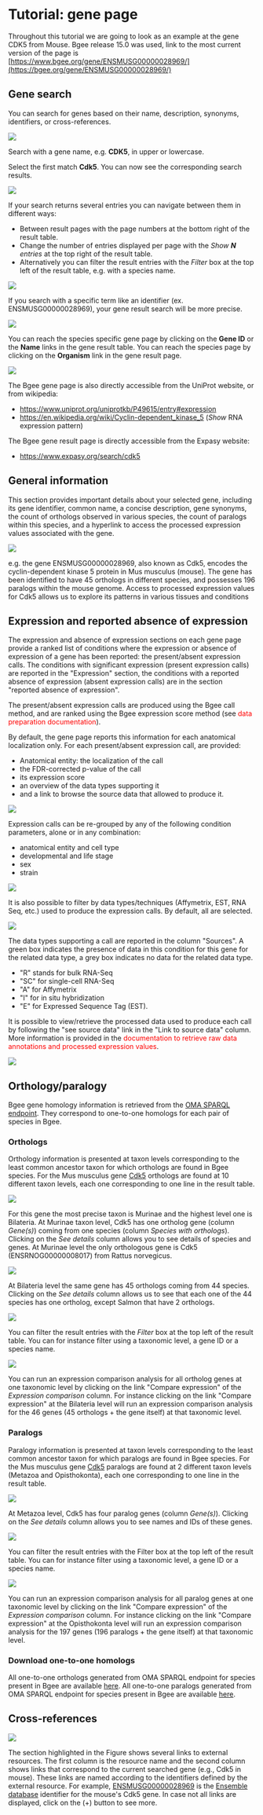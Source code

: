 # Tutorial: gene page
Throughout this tutorial we are going to look as an example at the gene CDK5 from Mouse. Bgee release 15.0 was used, link to the most current version of the page is [https://www.bgee.org/gene/ENSMUSG00000028969/](https://bgee.org/gene/ENSMUSG00000028969/)

## Gene search
You can search for genes based on their name, description, synonyms, identifiers, or cross-references.

![](../img/doc/gene-search/Fig01_Gene-search.gif)

Search with a gene name, e.g. **CDK5**, in upper or lowercase.

Select the first match **Cdk5**. You can now see the corresponding search results.

![](../img/doc/gene-search/Fig02_Gene-search-results.png)

If your search returns several entries you can navigate between them in different ways:
- Between result pages with the page numbers at the bottom right of the result table.
- Change the number of entries displayed per page with the _Show **N** entries_ at the top right of the result table.
- Alternatively you can filter the result entries with the _Filter_ box at the top left of the result table, e.g. with a species name.

![](../img/doc/gene-search/Fig03_Gene-search-headers.png)


If you search with a specific term like an identifier (ex. ENSMUSG00000028969), your gene result search will be more precise.

![](../img/doc/gene-search/Fig04_search-with-identifier.gif)


You can reach the species specific gene page by clicking on the **Gene ID** or the **Name** links in the gene result table.
You can reach the species page by clicking on the **Organism** link in the gene result page.

![](../img/doc/gene-search/Fig05_gene-page-linked-rows.png)


The Bgee gene page is also directly accessible from the UniProt website, or from wikipedia:
- https://www.uniprot.org/uniprotkb/P49615/entry#expression
- https://en.wikipedia.org/wiki/Cyclin-dependent_kinase_5 (_Show_ RNA expression pattern)

The Bgee gene result page is directly accessible from the Expasy website:
- https://www.expasy.org/search/cdk5

## General information
This section provides important details about your selected gene, including its gene identifier, common name, a concise description, gene synonyms, the count of orthologs observed in various species, the count of paralogs within this species, and a hyperlink to access the processed expression values associated with the gene.

![](../img/doc/gene-search/Fig06_species-gene-page.png)


e.g. the gene ENSMUSG00000028969, also known as Cdk5, encodes the cyclin-dependent kinase 5 protein in Mus musculus (mouse). The gene has been identified to have 45 orthologs in different species, and possesses 196 paralogs within the mouse genome. Access to processed expression values for Cdk5 allows us to explore its patterns in various tissues and conditions



## Expression and reported absence of expression
The expression and absence of expression sections on each gene page provide a ranked list of conditions where the expression or absence of expression of a gene has been reported: the present/absent expression calls. The conditions with significant expression (present expression calls) are reported in the "Expression" section, the conditions with a reported absence of expression (absent expression calls) are in the section "reported absence of expression".

The present/absent expression calls are produced using the Bgee call method, and are ranked using the Bgee expression score method (see <span style='color:red'>data preparation documentation</span>).

By default, the gene page reports this information for each anatomical localization only. For each present/absent expression call, are provided:
* Anatomical entity: the localization of the call
* the FDR-corrected p-value of the call
* its expression score
* an overview of the data types supporting it
* and a link to browse the source data that allowed to produce it.

![](../img/doc/gene-search/Fig08_Expression-tab-gene-page.png)


Expression calls can be re-grouped by any of the following condition parameters, alone or in any combination:
* anatomical entity and cell type
* developmental and life stage
* sex
* strain

![](../img/doc/gene-search/Fig09_Expression-headers-gene-page.png)


It is also possible to filter by data types/techniques (Affymetrix, EST, RNA Seq, etc.) used to produce the expression calls. By default, all are selected.

![](../img/doc/gene-search/Fig10_Expression-Data-types.png)


The data types supporting a call are reported in the column "Sources". A green box indicates the presence of data in this condition for this gene for the related data type, a grey box indicates no data for the related data type.
* "R" stands for bulk RNA-Seq
* "SC" for single-cell RNA-Seq
* "A" for Affymetrix
* "I" for in situ hybridization
* "E" for Expressed Sequence Tag (EST).


It is possible to view/retrieve the processed data used to produce each call by following the "see source data" link in the "Link to source data" column. More information is provided in the <span style='color:red'>documentation to retrieve raw data annotations and processed expression values</span>.

![](../img/doc/gene-search/Fig11_retrieve-processed-data.png)


## Orthology/paralogy

Bgee gene homology information is retrieved from the [OMA SPARQL endpoint](https://sparql.omabrowser.org/lode/sparql).
They correspond to one-to-one homologs for each pair of species in Bgee.

### Orthologs

Orthology information is presented at taxon levels corresponding to the least common ancestor taxon for which orthologs are found in Bgee species.
For the Mus musculus gene [Cdk5](https://bgee.org/gene/ENSMUSG00000028969/#orthologs) orthologs are found at 10 different taxon levels, each one corresponding to one line in the result table.

![](../img/doc/gene-search/Fig12_Orthologs.gif)


For this gene the most precise taxon is Murinae and the highest level one is Bilateria. At Murinae taxon level, Cdk5 has one ortholog gene (column *Gene(s)*) coming from one species (column *Species with orthologs*).
Clicking on the *See details* column allows you to see details of species and genes. At Murinae level the only orthologous gene is Cdk5 (ENSRNOG00000008017) from Rattus norvegicus.

![](../img/doc/gene-search/Fig13_orthologs-tab-explanation.png)

At Bilateria level the same gene has 45 orthologs coming from 44 species. Clicking on the *See details* column allows us to see that each one of the 44 species has one ortholog, except Salmon that have 2 orthologs.

![](../img/doc/gene-search/Fig14_orthologs-filter.gif)

You can filter the result entries with the _Filter_ box at the top left of the result table. You can for instance filter using a taxonomic level, a gene ID or a species name.

![](../img/doc/gene-search/Fig15_Orthologs-expression-comparison.png)

You can run an expression comparison analysis for all ortholog genes at one taxonomic level by clicking on the link "Compare expression" of the *Expression comparison* column. For instance clicking on the link "Compare expression" at the Bilateria level will run an expression comparison analysis for the 46 genes (45 orthologs + the gene itself) at that taxonomic level.


### Paralogs

Paralogy information is presented at taxon levels corresponding to the least common ancestor taxon for which paralogs are found in Bgee species.
For the Mus musculus gene [Cdk5](https://bgee.org/gene/ENSMUSG00000028969/#orthologs) paralogs are found at 2 different taxon levels (Metazoa and Opisthokonta), each one corresponding to one line in the result table.

![](../img/doc/gene-search/Fig16_Paralogs-see-details.gif)


At Metazoa level, Cdk5 has four paralog genes (column *Gene(s)*).
Clicking on the *See details* column allows you to see names and IDs of these genes.

![](../img/doc/gene-search/Fig17_paralogs-filter.gif)

You can filter the result entries with the Filter box at the top left of the result table. You can for instance filter using a taxonomic level, a gene ID or a species name.

![](../img/doc/gene-search/Fig18_Paralogs-expression-comparison-analysis.png)

You can run an expression comparison analysis for all paralog genes at one taxonomic level by clicking on the link "Compare expression" of the *Expression comparison* column. For instance clicking on the link "Compare expression" at the Opisthokonta level will run an expression comparison analysis for the 197 genes (196 paralogs + the gene itself) at that taxonomic level.

### Download one-to-one homologs

All one-to-one orthologs generated from OMA SPARQL endpoint for species present in Bgee are available [here](https://bgee.org/ftp/current/homologous_genes/OMA_orthologs.zip).
All one-to-one paralogs generated from OMA SPARQL endpoint for species present in Bgee are available [here](https://bgee.org/ftp/current/homologous_genes/OMA_paralogs.zip).

## Cross-references

![](../img/doc/gene-search/Fig19_Cross-ref.png)

The section highlighted in the Figure shows several links to external resources. The first column is the resource name and the second column shows links that correspond to the current searched gene (e.g., Cdk5 in mouse). These links are named according to the identifiers defined by the external resource. For example, [ENSMUSG00000028969](https://nov2020.archive.ensembl.org/Mus_musculus/Gene/Summary?g=ENSMUSG00000028969) is the [Ensemble database](https://www.ensembl.org) identifier for the mouse's Cdk5 gene. In case not all links are displayed, click on the (+) button to see more.

